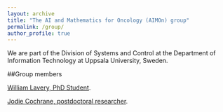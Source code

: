 ```yaml
---
layout: archive
title: "The AI and Mathematics for Oncology (AIMOn) group"
permalink: /group/
author_profile: true
---
```


We are part of the Division of Systems and Control at the Department of Information Technology at Uppsala University, Sweden. 

##Group members

<p><a href="https://www.uu.se/en/contact-and-organisation/staff?query=N24-1659">William Lavery, PhD Student</a>. </p>

<p><a href="https://www.uu.se/en/contact-and-organisation/staff?query=N24-1712">Jodie Cochrane, postdoctoral researcher</a>. </p>




